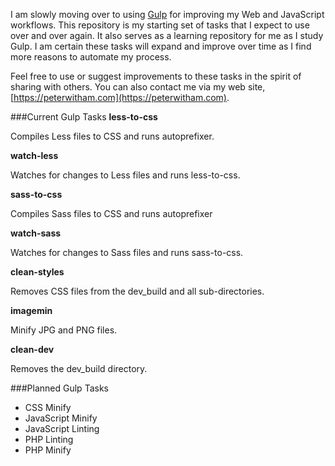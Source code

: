 I am slowly moving over to using [Gulp](http://gulpjs.com) for improving my Web and JavaScript workflows. This repository is my starting set of tasks that I expect to use over and over again. It also serves as a learning repository for me as I study Gulp. I am certain these tasks will expand and improve over time as I find more reasons to automate my process.

Feel free to use or suggest improvements to these tasks in the spirit of sharing with others. You can also contact me via my web site, [https://peterwitham.com](https://peterwitham.com).

###Current Gulp Tasks
**less-to-css**

Compiles Less files to CSS and runs autoprefixer.

**watch-less**

Watches for changes to Less files and runs less-to-css.

**sass-to-css**

Compiles Sass files to CSS and runs autoprefixer

**watch-sass**

Watches for changes to Sass files and runs sass-to-css.

**clean-styles**

Removes CSS files from the dev_build and all sub-directories.

**imagemin**

Minify JPG and PNG files.

**clean-dev**

Removes the dev_build directory.

###Planned Gulp Tasks
- CSS Minify
- JavaScript Minify
- JavaScript Linting
- PHP Linting
- PHP Minify
